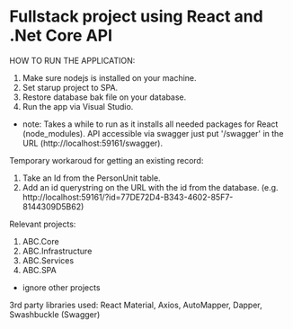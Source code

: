 # Fullstack project using React and .Net Core API 

HOW TO RUN THE APPLICATION:
1. Make sure nodejs is installed on your machine.
2. Set starup project to SPA.
3. Restore database bak file on your database.
4. Run the app via Visual Studio.

* note: Takes a while to run as it installs all needed packages for React (node_modules).
       API accessible via swagger just put '/swagger' in the URL (http://localhost:59161/swagger).

Temporary workaroud for getting an existing record:
1. Take an Id from the PersonUnit table.
2. Add an id querystring on the URL with the id from the database.
   (e.g. http://localhost:59161/?id=77DE72D4-B343-4602-85F7-8144309D5B62)
   
Relevant projects:
1. ABC.Core
2. ABC.Infrastructure
3. ABC.Services
4. ABC.SPA 

* ignore other projects


3rd party libraries used: React Material, Axios, AutoMapper, Dapper, Swashbuckle (Swagger)
